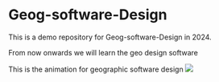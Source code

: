# Geog-software-Design
This is a demo repository for Geog-software-Design in 2024.

From now onwards we will learn the geo design software

This is the animation for geographic  software design 
![ ](https://i.gifer.com/hFZ.gif)